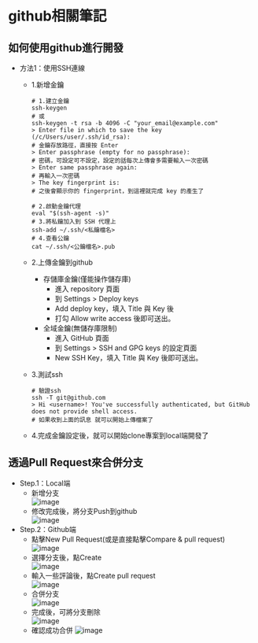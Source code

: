 # github相關筆記

## 如何使用github進行開發

+ 方法1：使用SSH連線
  + 1.新增金鑰
    ```bash=
    # 1.建立金鑰
    ssh-keygen
    # 或
    ssh-keygen -t rsa -b 4096 -C "your_email@example.com"
    > Enter file in which to save the key (/c/Users/user/.ssh/id_rsa):
    # 金鑰存放路徑，直接按 Enter 
    > Enter passphrase (empty for no passphrase):
    # 密碼，可設定可不設定，設定的話每次上傳會多需要輸入一次密碼
    > Enter same passphrase again:
    # 再輸入一次密碼
    > The key fingerprint is:
    # 之後會顯示你的 fingerprint，到這裡就完成 key 的產生了

    # 2.啟動金鑰代理
    eval "$(ssh-agent -s)"
    # 3.將私鑰加入到 SSH 代理上
    ssh-add ~/.ssh/<私鑰檔名>
    # 4.查看公鑰
    cat ~/.ssh/<公鑰檔名>.pub
    ```
  + 2.上傳金鑰到github
    + 存儲庫金鑰(僅能操作儲存庫)
      + 進入 repository 頁面
      + 到 Settings > Deploy keys
      + Add deploy key，填入 Title 與 Key 後
      + 打勾 Allow write access 後即可送出。
    + 全域金鑰(無儲存庫限制)
      + 進入 GitHub 頁面
      + 到 Settings > SSH and GPG keys 的設定頁面
      + New SSH Key，填入 Title 與 Key 後即可送出。

  + 3.測試ssh
    ```bash=
    # 驗證ssh
    ssh -T git@github.com
    > Hi <username>! You've successfully authenticated, but GitHub does not provide shell access.
    # 如果收到上面的訊息 就可以開始上傳檔案了
    ```
  + 4.完成金鑰設定後，就可以開始clone專案到local端開發了

## 透過Pull Request來合併分支
+ Step.1：Local端
  + 新增分支  
![image](https://user-images.githubusercontent.com/74607966/153766314-4b5c71a5-b6c3-43e3-94d6-db300e360d5e.png)
  + 修改完成後，將分支Push到github  
![image](https://user-images.githubusercontent.com/74607966/153766406-480b5d42-edce-4431-8427-4f5750329120.png)
+ Step.2：Github端
  + 點擊New Pull Request(或是直接點擊Compare & pull request)  
![image](https://user-images.githubusercontent.com/74607966/153766463-51ea179d-83db-4a65-b729-59c6d67b90eb.png)
  + 選擇分支後，點Create  
![image](https://user-images.githubusercontent.com/74607966/153766547-50c7e895-0038-4888-8ee9-6ced82af1287.png)
  + 輸入一些評論後，點Create pull request  
![image](https://user-images.githubusercontent.com/74607966/153766597-59a0ccd2-74ae-48c7-9677-5a942a9b5658.png)
  + 合併分支  
![image](https://user-images.githubusercontent.com/74607966/153766752-6eb21c8c-e235-47a8-bcd7-a2b1afbfe3f3.png)
  + 完成後，可將分支刪除  
![image](https://user-images.githubusercontent.com/74607966/153766795-ca0e71d2-e032-44aa-b2b3-113dfb1c3dac.png)
  + 確認成功合併
![image](https://user-images.githubusercontent.com/74607966/153767088-f7ab6354-b848-4b40-9cd4-1e8fa1955c7a.png)
